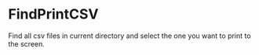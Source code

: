 # FindPrintCSV
Find all csv files in current directory and select the one you want to print to the screen.
